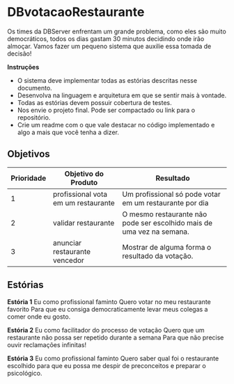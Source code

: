 # DBvotacaoRestaurante

Os times da DBServer enfrentam um grande problema, como eles são muito democráticos, todos os dias gastam 30 minutos decidindo 
onde irão almoçar. 
Vamos fazer um pequeno sistema que auxilie essa tomada de decisão! 

**Instruções**
* O sistema deve implementar todas as estórias descritas nesse documento. 
* Desenvolva na linguagem e arquitetura em que se sentir mais à vontade. 
* Todas as estórias devem possuir cobertura de testes. 
* Nos envie o projeto final. Pode ser compactado ou link para o repositório. 
* Crie um readme com o que vale destacar no código implementado e algo a mais que você tenha a dizer.

## Objetivos
| Prioridade |Objetivo do Produto                       | Resultado                                                             |
|------------|------------------------------------------|-----------------------------------------------------------------------|
|     1      |profissional vota em um restaurante       |Um profissional só pode votar em um restaurante por dia                |
|     2      |validar restaurante                       |O mesmo restaurante não pode ser escolhido mais de uma vez na semana.  |
|     3      |anunciar restaurante vencedor             |Mostrar de alguma forma o resultado da votação.                        |



## Estórias

**Estória 1**
Eu como profissional faminto Quero votar no meu restaurante favorito Para que eu consiga 
democraticamente levar meus colegas a comer onde eu gosto. 


**Estória 2**
Eu como facilitador do processo de votação Quero que um restaurante não possa ser repetido durante a semana 
Para que não precise ouvir reclamações infinitas! 


**Estória 3**
Eu como profissional faminto Quero saber qual foi o restaurante escolhido para que eu possa me 
despir de preconceitos e preparar o psicológico. 

